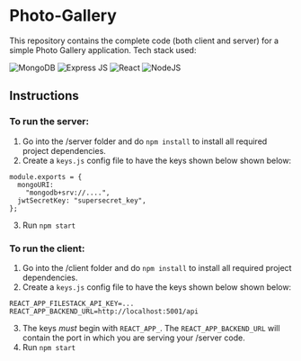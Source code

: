 # Photo-Gallery

This repository contains the complete code (both client and server) for a simple Photo Gallery application.
Tech stack used:

![MongoDB](https://img.shields.io/badge/MongoDB-4EA94B?style=for-the-badge&logo=mongodb&logoColor=white)
![Express JS](https://img.shields.io/badge/Express.js-000000?style=for-the-badge&logo=express&logoColor=white)
![React](https://img.shields.io/badge/React-20232A?style=for-the-badge&logo=react&logoColor=61DAFB "React")
![NodeJS](https://img.shields.io/badge/Node.js-339933?style=for-the-badge&logo=nodedotjs&logoColor=white)

## Instructions

### To run the server:
1. Go into the /server folder and do `npm install` to install all required project dependencies.
2. Create a `keys.js` config file to have the keys shown below shown below:
```
module.exports = {
  mongoURI:
    "mongodb+srv://....",
  jwtSecretKey: "supersecret_key",
};
```
3. Run `npm start` 

### To run the client:
1. Go into the /client folder and do `npm install` to install all required project dependencies.
2. Create a `keys.js` config file to have the keys shown below shown below:
```
REACT_APP_FILESTACK_API_KEY=...
REACT_APP_BACKEND_URL=http://localhost:5001/api
```
3. The keys *must* begin with `REACT_APP_`. The `REACT_APP_BACKEND_URL` will contain the port in which you are serving your /server code.
4. Run `npm start` 
